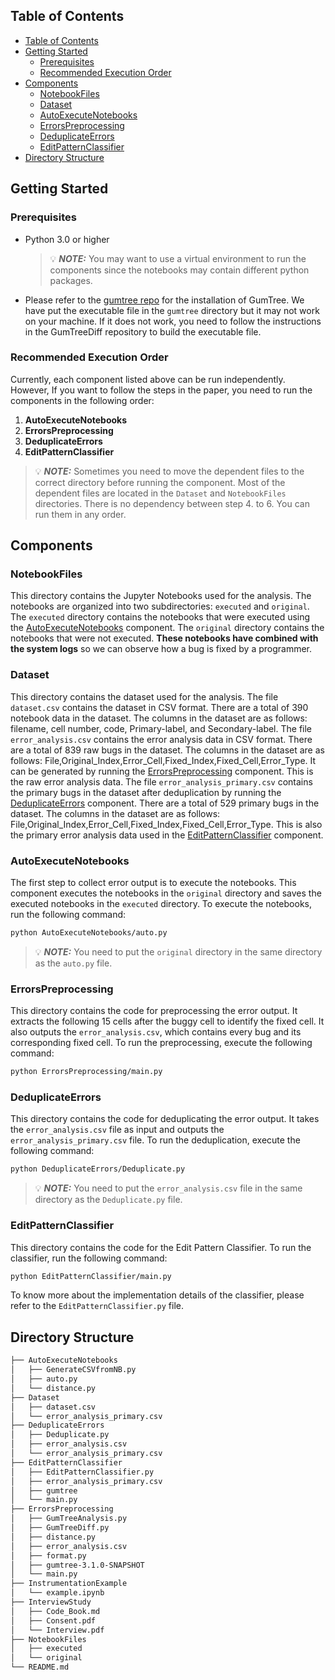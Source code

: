 ## Table of Contents

- [Table of Contents](#table-of-contents)
- [Getting Started](#getting-started)
  - [Prerequisites](#prerequisites)
  - [Recommended Execution Order](#recommended-execution-order)
- [Components](#components)
  - [NotebookFiles](#notebookfiles)
  - [Dataset](#dataset)
  - [AutoExecuteNotebooks](#autoexecutenotebooks)
  - [ErrorsPreprocessing](#errorspreprocessing)
  - [DeduplicateErrors](#deduplicateerrors)
  - [EditPatternClassifier](#editpatternclassifier)
- [Directory Structure](#directory-structure)

## Getting Started

### Prerequisites

- Python 3.0 or higher
  > :bulb: **_NOTE:_** You may want to use a virtual environment to run the components since the notebooks may contain different python packages.
- Please refer to the [gumtree repo](https://github.com/GumTreeDiff/gumtree) for the installation of GumTree. We have put the executable file in the `gumtree` directory but it may not work on your machine. If it does not work, you need to follow the instructions in the GumTreeDiff repository to build the executable file.

### Recommended Execution Order

Currently, each component listed above can be run independently. However, If you want to follow the steps in the paper, you need to run the components in the following order:

1. **AutoExecuteNotebooks**
2. **ErrorsPreprocessing**
3. **DeduplicateErrors**
4. **EditPatternClassifier**

> :bulb: **_NOTE:_** Sometimes you need to move the dependent files to the correct directory before running the component. Most of the dependent files are located in the `Dataset` and `NotebookFiles` directories. There is no dependency between step 4. to 6. You can run them in any order.

## Components

### NotebookFiles

This directory contains the Jupyter Notebooks used for the analysis. The notebooks are organized into two subdirectories: `executed` and `original`. The `executed` directory contains the notebooks that were executed using the [AutoExecuteNotebooks](#autoexecutenotebooks) component. The `original` directory contains the notebooks that were not executed. **These notebooks have combined with the system logs** so we can observe how a bug is fixed by a programmer.

### Dataset

This directory contains the dataset used for the analysis. The file `dataset.csv` contains the dataset in CSV format. There are a total of 390 notebook data in the dataset. The columns in the dataset are as follows: filename, cell number, code, Primary-label, and Secondary-label.
The file `error_analysis.csv` contains the error analysis data in CSV format. There are a total of 839 raw bugs in the dataset. The columns in the dataset are as follows: File,Original_Index,Error_Cell,Fixed_Index,Fixed_Cell,Error_Type. It can be generated by running the [ErrorsPreprocessing](#errorspreprocessing) component. This is the raw error analysis data. The file `error_analysis_primary.csv` contains the primary bugs in the dataset after deduplication by running the [DeduplicateErrors](#deduplicateerrors) component. There are a total of 529 primary bugs in the dataset. The columns in the dataset are as follows: File,Original_Index,Error_Cell,Fixed_Index,Fixed_Cell,Error_Type. This is also the primary error analysis data used in the [EditPatternClassifier](#editpatternclassifier) component.

### AutoExecuteNotebooks

The first step to collect error output is to execute the notebooks. This component executes the notebooks in the `original` directory and saves the executed notebooks in the `executed` directory. To execute the notebooks, run the following command:

```bash
python AutoExecuteNotebooks/auto.py
```

> :bulb: **_NOTE:_** You need to put the `original` directory in the same directory as the `auto.py` file.

### ErrorsPreprocessing

This directory contains the code for preprocessing the error output. It extracts the following 15 cells after the buggy cell to identify the fixed cell. It also outputs the `error_analysis.csv`, which contains every bug and its corresponding fixed cell. To run the preprocessing, execute the following command:

```bash
python ErrorsPreprocessing/main.py
```

### DeduplicateErrors

This directory contains the code for deduplicating the error output. It takes the `error_analysis.csv` file as input and outputs the `error_analysis_primary.csv` file. To run the deduplication, execute the following command:

```bash
python DeduplicateErrors/Deduplicate.py
```

> :bulb: **_NOTE:_** You need to put the `error_analysis.csv` file in the same directory as the `Deduplicate.py` file.

### EditPatternClassifier

This directory contains the code for the Edit Pattern Classifier. To run the classifier, run the following command:

```bash
python EditPatternClassifier/main.py
```

To know more about the implementation details of the classifier, please refer to the `EditPatternClassifier.py` file.

## Directory Structure

```bash
├── AutoExecuteNotebooks
│   ├── GenerateCSVfromNB.py
│   ├── auto.py
│   └── distance.py
├── Dataset
│   ├── dataset.csv
│   └── error_analysis_primary.csv
├── DeduplicateErrors
│   ├── Deduplicate.py
│   ├── error_analysis.csv
│   └── error_analysis_primary.csv
├── EditPatternClassifier
│   ├── EditPatternClassifier.py
│   ├── error_analysis_primary.csv
│   ├── gumtree
│   └── main.py
├── ErrorsPreprocessing
│   ├── GumTreeAnalysis.py
│   ├── GumTreeDiff.py
│   ├── distance.py
│   ├── error_analysis.csv
│   ├── format.py
│   ├── gumtree-3.1.0-SNAPSHOT
│   └── main.py
├── InstrumentationExample
│   └── example.ipynb
├── InterviewStudy
│   ├── Code_Book.md
│   ├── Consent.pdf
│   └── Interview.pdf
├── NotebookFiles
│   ├── executed
│   └── original
└── README.md
```
